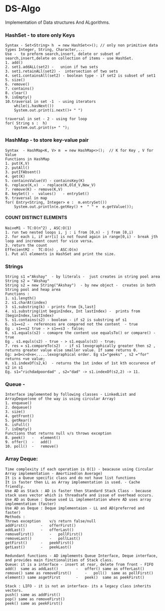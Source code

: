 # DS-Algo
Implementation of Data structures And ALgorithms.

### HashSet  - to store only Keys
	Syntax - Set<String> h  = new HashSet<>(); // only non primitive data types Integer, String, Character,...
	Use -  to preform search,insert, delete or subset of search,insert,delete on collection of items - use HashSet.
	1. add()
	2. set1.addALL(set2) -   union if two sets
	3. set1.retainALl(set2) -  intersection of two sets
	4. set1.containsAll(set2) - boolean type - if set2 is subset of set1
	5. size()
	6. remove()
	7. contains() 
	8. clear()
	9. isEmpty()
	10.traversal in set -1  - using iterators
    	while(i.hasNext())
		System.out.print(i.next()+ " ")

   	traversal in set - 2 - using for loop
   	for( String s :  h)
		System.out.print(s+ " ");

### HashMap - to store key-value  pair
	Syntax  - HashMap<K, V> m  = new HashMap<>();  // K for Key , V for Value
	Functions in HashMap
	1. put(K,V)
	2. putAll()
	3. putIfAbsent()
	4. get(K)
	5. containsValue(V) - containsKey(K)
	6. replace(K,v)  - replace(K,Old_V,New_V)
	7. remove(K) - remove(K,V)
	8. keySet() -  values()   - entrySet()
	9. traversal in map 
   	for( Entry<String, Integer> e :  m.entrySet())
		System.out.println(e.getKey() +  " " +  e.getValue());

#### COUNT DISTINCT ELEMENTS
	NaiveM1 - TC:O(n^2) , ASC:O(1)
	1. run two nested loops i, j : i from [0,n) - j from [0,i)
	2. for each i, if arr[i] is not found again in range[0,i) - break jth loop and increment count for vice versa. 
	3. return the count
	EffecientM2 -  TC:O(n) , ASC:O(n)
	1. Put all elements in HashSet and print the size.

### Strings
	String s1 ="Akshay"  - by literals -  just creates in string pool area
	String s2 = "Akshay"
	String s2 = new String("Akshay")  - by new object -  creates in both String pool and heap area
	Functions :
	1. s1.length()
	2. s1.charAt(index)
	3  s1.substring(k) - prints from [k,last]
	4. s1.substring(int beginIndex, Int lastIndex) -  prints from [beginIndex,lastIndex)
	5. s1.contains(s2) - boolean - if s2 is substring of s1
	6. s1==s2 -  references are compared not the content  - true	
	Eg . s1==s2 true - > s1==s3 - false;
	6. s1.equals(s2) - comapre the content use equalsTo() or compare() - true
	Eg . s1.equls(s2) - true - > s1.equals(s3) - true;
	7. res = s1.compareTo(s2)  - if s1 lexographically greater then s2 , returns greater value else smaller value. If same returns 0.
	Eg: a<b<c<d<e<.....lexographical order. Eg s1="geeks" , s2 ="for" returns +ve value;
	8. s1.indexOf(s2,k)  - returns the 1st index of 1st kth occurence of s2 in s1
	Eg. s1="richdadpoordad" , s2="dad" -> s1.indexOf(s2,2) -> 11.

### Queue - 
	Interface implemented by following classes - LinkedList and ArrayDeque(one of the way is using circular Array)
	1. enqueue()
	2. dequeue()
	3. size()
	4. getFront()
	5. getRear()
	6. isFull()
	7. isEmpty()
	Functions that returns null v/s throws exception
	8. peek()	-	element()
	9. offer()	- 	add()
	10. poll()	- 	remove()

### Array Deque: 
	Time complexity if each operation is O(1) - beacause using Circular Array implementation - Amortized(on Average) 
	It is a Queue specific class and do not have list functions
	It is faster then LL as Array implementation is used. - Cache friendly.
	Use AD as Stack : AD is faster then Standard Stack Class - because stack uses vector which is threadsafe and issue of overhead occurs.
	Use AD as Queue : Queue used LL implementation where AD uses array implementation (faster)
	Use AD as Deque : Deque implementaion - LL and AD(preferred and faster)
	Methods : 
	Throws exception	v/s	return false/null
	addFirst()		-	offerFirst()
	addLast()		-	offerLast()
	removeFirst()		-	pollFirst()
	removeLast()		-	pollLast()
	getFirst()		-	peekFirst()
	getLast()		-	peekLast()

	Redundant functions - AD implements Queue Interface, Deque interface, and provides main finctionalities of Stack class.
	Queue: it is a interface - insert at rear, delete from front - FIFO
	add()  same as addLast()		-	offer() same as offerLast()
	remove() same as removeFirst()		- 	poll()  same as pollFirst()
	element() same asgetFirst		-	peek()  same as peekFirst()
	
	Stack : LIFO - it is not an interface- its a legacy class inherits vectors.
	push() same as addFirst()
	pop() same as removeFirst()
	peek() same as peekFirst()
